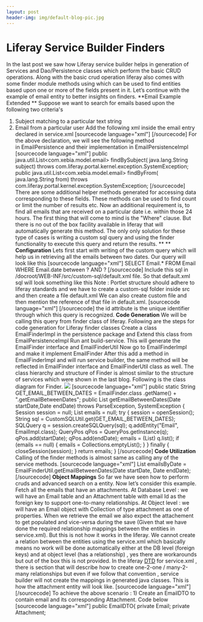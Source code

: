 ```yaml
---
layout: post
header-img: img/default-blog-pic.jpg
---
```


# Liferay Service Builder Finders

In the last post we saw how Liferay service builder helps in generation of Services and Dao/Persistence classes which perform the basic CRUD operations. Along with the basic crud operation liferay also comes with some finder module methods using which can be used to find entities based upon one or more of the fields present in it. Let’s continue with the example of email entity to better insights on finders. **Email Example Extended ** Suppose we want to search for emails based upon the following two criteria's 

  1. Subject matching to a particular text string
  2. Email from a particular user
Add the following xml inside the email entry declared in service.xml [sourcecode language="xml"] <!-- Finders --> <finder return-type="Collection" name="Subject"> <finder-column name="subject"></finder-column> </finder> <finder return-type="Collection" name="From"> <finder-column name="from"></finder-column> </finder> [/sourcecode]  For the above declaration, we will see the following method in EmailPersistence and their implementation in EmailPersistenceImpl [sourcecode language="xml"] public java.util.List<com.xebia.model.email> findBySubject( java.lang.String subject) throws com.liferay.portal.kernel.exception.SystemException; public java.util.List<com.xebia.model.email> findByFrom( java.lang.String from) throws com.liferay.portal.kernel.exception.SystemException; [/sourcecode] There are some additional helper methods generated for accessing data corresponding to these fields. These methods can be used to find count or limit the number of results etc. Now an additional requirement is, to find all emails that are received on a particular date i.e. within those 24 hours. The first thing that will come to mind is the "Where" clause. But there is no out of the box facility available in liferay that will automatically generate this method. The only only solution for these type of cases is writing a custom sql query and using the finder functionality to execute this query and return the results. ** ** **Configuration** Lets first start with writing of the custom query which will help us in retrieving all the emails between two dates. Our query will look like this [sourcecode language="xml"] SELECT Email.* FROM Email WHERE Email.date between ? AND ? [/sourcecode] Include this sql in /docroot/WEB-INF/src/custom-sql/default.xml file. So that default.xml sql will look something like this Note : Portlet structure should adhere to liferay standards and we have to create a custom-sql folder inside src and then create a file default.xml We can also create custom file and then mention the reference of that file in default.xml. [sourcecode language="xml"] <!--?xml version="1.0" encoding="UTF-8"?--> <custom-sql> <sql id="com.xebia.service.persistence.EmailFinder.getEmailBetweenDates"> <![CDATA[ SELECT Email.* FROM Email WHERE Email.date between ? AND ? ]]> </sql> </custom-sql> [/sourcecode] the id attribute is the unique identifier through which this query is recognized. **Code Generation** We will be calling this query from finder class of liferay. Following are the steps for code generation for Liferay finder classes Create a class EmailFinderImpl in the persistence package and Extend this class from EmailPersistenceImpl Run ant build-service. This will generate the EmailFinder interface and EmailFinderUtil Now go to EmailFinderImpl and make it implement EmailFinder After this add a method in EmailFinderImpl and will run service builder, the same method will be reflected in EmailFinder interface and EmailFinderUtil class as well. The class hierarchy and structure of Finder is almost similar to the structure of services which were shown in the last blog. Following is the class diagram for Finder. ![](/wp-content/uploads/2012/05/finder_class_diag.png) [sourcecode language="xml"] public static String GET_EMAIL_BETWEEN_DATES = EmailFinder.class .getName() + ".getEmailBetweenDates"; public List<email> getEmailBetweenDates(Date startDate,Date endDate) throws ParseException, SystemException { Session session = null; List<email> emails = null; try { session = openSession(); String sql = CustomSQLUtil.get(GET_EMAIL_BETWEEN_DATES); SQLQuery q = session.createSQLQuery(sql); q.addEntity("Email", EmailImpl.class); QueryPos qPos = QueryPos.getInstance(q); qPos.add(startDate); qPos.add(endDate); emails = (List<email>) q.list(); if (emails == null) { emails = Collections.emptyList(); } } finally { closeSession(session); } return emails; } [/sourcecode] **Code Utilization** Calling of the finder methods is almost same as calling any of the service methods. [sourcecode language="xml"] List<email> emailsByDate = EmailFinderUtil.getEmailBetweenDates(Date startDate, Date endDate); [/sourcecode] **Object Mappings** So far we have seen how to perform cruds and advanced search on a entity. Now let’s consider this example. Fetch all the emails that have an attachments. At Database Level : we will have an Email table and an Attachment table with email Id as the foreign key to support one-to-many relationships. At Object level : we will have an Email object with Collection of type attachment as one of properties. When we retrieve the email we also expect the attachement to get populated and vice-versa during the save (Given that we have done the required relationship mappings between the entities in service.xml). But this is not how it works in the liferay. We cannot create a relation between the entities using the service.xml which basically means no work will be done automatically either at the DB level (foreign keys) and at object level (has a relationship) , yes there are workarounds but out of the box this is not provided. In the liferay [DTD](http://www.liferay.com/dtd/liferay-service-builder_5_2_0.dtd%20) for service.xml , there is section that will describe how to create one-2-one / many-2-many relationships but even if we follow that convention , service builder will not create the mappings in generated java classes. This is how the attachment entity will look like. [sourcecode language="xml"] <entity name="Attachment" local-service="true" remote-service="false" table="Email"> <column name="id" type="long" primary="true"> <column name="type" type="String"> <column name="emailId" type="long"> <column name="content" type="String"> <!-- Finders --> <finder name="id"> <finder-column name="to"></finder-column> </finder> <finder name="emailId" return-type="Collection"> <finder-column name="from"></finder-column> </finder> </column></column></column></column></entity> [/sourcecode] To achieve the above scenario : 1) Create an EmailDTO to contain email and its corresponding Attachment. Code below [sourcecode language="xml"] public EmailDTO{ private Email; private Attachment;